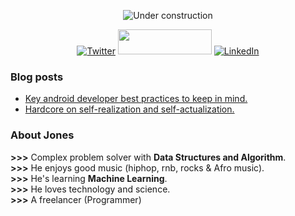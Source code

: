 <div align="center">
  
![Under construction](https://user-images.githubusercontent.com/282759/84681715-8c7cb580-af02-11ea-85a4-05d069c72121.gif)

[![Twitter](https://user-images.githubusercontent.com/282759/84680160-40c90c80-af00-11ea-8390-bb86858c5fa5.png)](https://twitter.com/RocqJones)
<a href="https://stackoverflow.com/users/11779588/rocqjones"><img src="https://github.com/RocqJones/RocqJones/blob/master/stackovrflow.png" height="40" width="150"></a>
[![LinkedIn](https://user-images.githubusercontent.com/282759/84680162-4161a300-af00-11ea-912c-8f32e5cc1676.png)](https://www.linkedin.com/in/jones-mbindyo/)

</div>

### Blog posts
* [Key android developer best practices to keep in mind.](https://dev.to/rocqjones/key-android-developer-best-practices-to-keep-in-mind-2k33)
* [Hardcore on self-realization and self-actualization.](https://dev.to/rocqjones/hardcore-on-self-realization-and-self-actualization-2m4m)

### About Jones
**>>>** Complex problem solver with **Data Structures and Algorithm**.<br>
**>>>** He enjoys good music (hiphop, rnb, rocks & Afro music).<br>
**>>>** He's learning **Machine Learning**.<br>
**>>>** He loves technology and science.<br>
**>>>** A freelancer (Programmer)<br>
